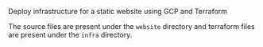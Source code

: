 Deploy infrastructure for a static website using GCP and Terraform

The source files are present under the `website` directory and terraform files are present under the `infra` directory.
